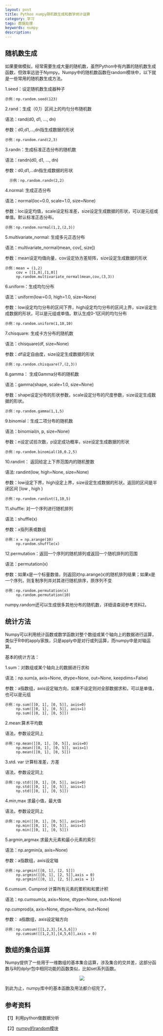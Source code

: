 ```yaml
---
layout: post
title: Python numpy随机数生成和数学统计运算	
category: 学习
tags: 数据处理
keywords: numpy 
description: 
---
```


## 随机数生成

如果要做模拟，经常需要生成大量的随机数，虽然Python中有内置的随机数生成函数，但效率远逊于Nympy。Numpy中的随机数函数在random模块中，以下就是一些常用的随机数生成方法。

1.seed：设定随机数生成器种子
    
    示例：np.random.seed(123)

2.rand：生成（0,1）区间上的均匀分布随机数
  
语法：rand(d0, d1, ..., dn)

参数：d0,d1,…,dn指生成数据的形状

    示例：np.random.rand(2,3)
    
3.randn：生成标准正态分布的随机数
       
语法：randn(d0, d1, ..., dn)
       
参数：d0,d1,…dn指生成数据的形状
    
      示例：np.random.randn(2,2)
    
4.normal: 生成正态分布
       
语法：normal(loc=0.0, scale=1.0, size=None)
       
参数：loc设定均值，scale设定标准差，size设定生成数据的形状，可以是元组或单值。默认标准正态分布。
     
    示例：np.random.normal(1,2,(2,3))
    
5.multivariate_normal: 生成多元正态分布
       
语法：multivariate_normal(mean, cov[, size])
       
参数：mean设定均值向量，cov设定协方差矩阵，size设定生成数据的形状
       
    示例：mean = (1,2)
         cov = [[1,0],[1,0]]
         np.random.multivariate_normal(mean,cov,(3,3))
    
6.uniform：生成均匀分布
       
语法：uniform(low=0.0, high=1.0, size=None)
       
参数：low设定均匀分布的区间下界，high设定均匀分布的区间上界，size设定生成数据的形状，可以是元组或单值。默认生成0-1区间的均匀分布
       
    示例：np.random.uniform(1,10,10)
     
7.chisquare: 生成卡方分布的随机数
       
语法：chisquare(df, size=None)
       
参数：df设定自由度，size设定生成数据的形状
    
    示例：np.random.chisquare(7,(2,3))
     
8.gamma： 生成Gamma分布的随机数
       
语法：gamma(shape, scale=1.0, size=None)
       
参数：shape设定分布的形状参数，scale设定分布的尺度参数，size设定生成数据的形状。
       
    示例：np.random.gamma(1,1,5)
    
9.binomial：生成二项分布的随机数
       
语法：binomial(n, p, size=None)
       
参数：n设定试验次数，p设定成功概率，size设定生成数据的形状
       
    示例：np.random.binomial(10,0.2,5)
  
10.randint： 返回给定上下界范围内的随机整数
       
语法: randint(low, high=None, size=None)
       
参数：low设定下界，high设定上界，size设定生成数据的形状。返回的区间是半闭区间 [low , high )
       
    示例：np.random.randint(1,10,5)
    
11.shuffle: 对一个序列进行随机排列
       
语法：shuffle(x)
       
参数：x指列表或数组
       
    示例：x = np.arange(10)
         np.random.shuffle(x)
    
12.permutation：返回一个序列的随机排列或返回一个随机排列的范围
      
语法：permutation(x)
      
参数：如果x是一个标量数值，则返回对np.arange(x)的随机排列结果；如果x是一个序列，则复制序列并对其进行随机排序，原序列不变
      
    示例：np.random.permutation(x)
         np.random.permutation(10)
    
numpy.random还可以生成很多其他分布的随机数，详细请查阅参考资料2。

## 统计方法
    
Numpy可以利用统计函数或数学函数对整个数组或某个轴向上的数据进行运算，类似于R中的apply家族，只是apply中是对行或列运算，而numpy中是对轴运算。
    
基本的统计方法：
    
1.sum：对数组或某个轴向上的数据进行求和
        
语法：np.sum(a, axis=None, dtype=None, out=None, keepdims=False)
        
参数：a指数组，axis设定轴方向，如果不设定则对全部数据求和，可以是单值，也可以是元组
        
    示例：np.sum([[0, 1], [0, 5]], axis=0)
         np.sum([[0, 1], [0, 5]], axis=1)
         np.sum([[0, 1], [0, 5]])
    
2.mean:算术平均数
       
语法，参数设定同上
       
    示例：np.mean([[0, 1], [0, 5]], axis=0)
         np.mean([[0, 1], [0, 5]], axis=1)
         np.mean([[0, 1], [0, 5]])
    
3.std. var 计算标准差，方差
       
语法，参数设定同上
       
    示例：np.std([[0, 1], [0, 5]], axis=0)
         np.std([[0, 1], [0, 5]], axis=1)
         np.std([[0, 1], [0, 5]])
    
4.min,max 求最小值，最大值
       
语法，参数设定同上
      
    示例：np.min([[0, 1], [0, 5]], axis=0)
         np.min([[0, 1], [0, 5]], axis=1)
         np.min([[0, 1], [0, 5]])
    
5.argmin,argmax 求最大元素和最小元素的索引
       
语法：np.argmin(a, axis=None)
       
参数：a指数组，axis设定轴
      
    示例：np.argmin([[0, 1], [2, 5]])
         np.argmin([[0, 1], [2, 5]],axis = 0)
         np.argmin([[0, 1], [2, 5]],axis = 1)
   
6.cumsum. Cumprod 计算所有元素的累积和和累计积
       
语法：np.cumsum(a, axis=None, dtype=None, out=None)
     
np.cumprod(a, axis=None, dtype=None, out=None)
     
参数： a指数组，axis设定轴方向
      
    示例：np.cumsum([[1,2,3],[4,5,6]])
         np.cumsum([[1,2,3],[4,5,6]],axis = 0)

## 数组的集合运算

Numpy提供了一些用于一维数组的基本集合运算，涉及集合的交并差，这部分函数与R的dplyr包中相同功能的函数类似，比如set系列函数。

<div align="center"><img src="http://7xo51k.com1.z0.glb.clouddn.com/numpy集合运算.png-wx"></div>

到此为止，numpy库中的基本函数及用法都介绍完了。

## 参考资料

【1】利用python做数据分析
    
【2】[numpy的random模块](http://www.mamicode.com/info-detail-507676.html)